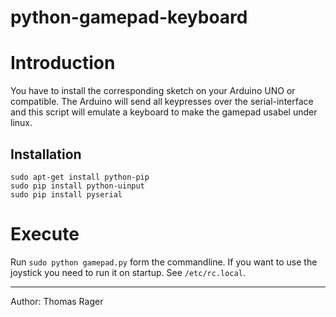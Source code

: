 # python-gamepad-keyboard

# Introduction

You have to install the corresponding sketch on your Arduino UNO or compatible.
The Arduino will send all keypresses over the serial-interface and this script will
emulate a keyboard to make the gamepad usabel under linux.

## Installation
    sudo apt-get install python-pip
    sudo pip install python-uinput
    sudo pip install pyserial

# Execute
Run `sudo python gamepad.py` form the commandline.
If you want to use the joystick you need to run it on startup.
See `/etc/rc.local`.

---

Author: Thomas Rager

